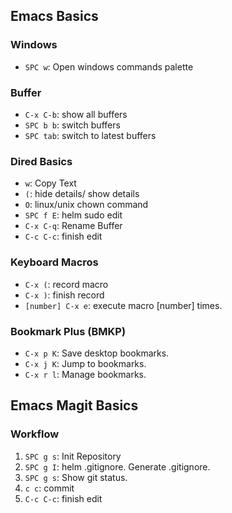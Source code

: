 ## Emacs Basics ##

### Windows ###

- `SPC w`: Open windows commands palette


### Buffer ###

- `C-x C-b`: show all buffers
- `SPC b b`: switch buffers
- `SPC tab`: switch to latest buffers


### Dired Basics ###

- `w`: Copy Text
- `(`: hide details/ show details
- `O`: linux/unix chown command
- `SPC f E`: helm sudo edit
- `C-x C-q`: Rename Buffer
- `C-c C-c`: finish edit

### Keyboard Macros ###

- `C-x (`: record macro
- `C-x )`: finish record
- `[number] C-x e`: execute macro [number] times.

### Bookmark Plus (BMKP) ###

- `C-x p K`: Save desktop bookmarks.
- `C-x j K`: Jump to bookmarks.
- `C-x r l`: Manage bookmarks.

## Emacs Magit Basics ##

### Workflow ###

1. `SPC g s`: Init Repository
2. `SPC g I`: helm .gitignore. Generate .gitignore.
3. `SPC g s`: Show git status.
4. `c c`: commit
5. `C-c C-c`: finish edit


